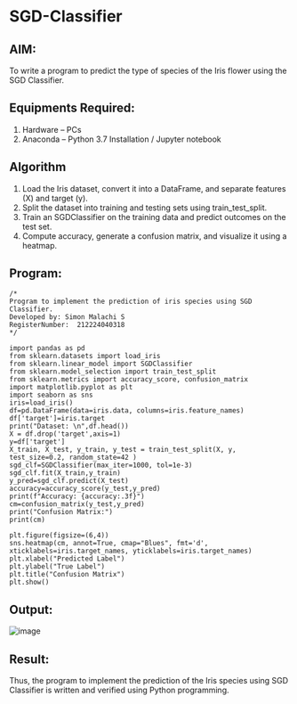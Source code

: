 # SGD-Classifier
## AIM:
To write a program to predict the type of species of the Iris flower using the SGD Classifier.

## Equipments Required:
1. Hardware – PCs
2. Anaconda – Python 3.7 Installation / Jupyter notebook

## Algorithm
1. Load the Iris dataset, convert it into a DataFrame, and separate features (X) and target (y).
2. Split the dataset into training and testing sets using train_test_split.
3. Train an SGDClassifier on the training data and predict outcomes on the test set.
4. Compute accuracy, generate a confusion matrix, and visualize it using a heatmap.

## Program:
```
/*
Program to implement the prediction of iris species using SGD Classifier.
Developed by: Simon Malachi S
RegisterNumber:  212224040318
*/
```
```
import pandas as pd 
from sklearn.datasets import load_iris 
from sklearn.linear_model import SGDClassifier
from sklearn.model_selection import train_test_split 
from sklearn.metrics import accuracy_score, confusion_matrix 
import matplotlib.pyplot as plt 
import seaborn as sns 
iris=load_iris() 
df=pd.DataFrame(data=iris.data, columns=iris.feature_names) 
df['target']=iris.target 
print("Dataset: \n",df.head()) 
X = df.drop('target',axis=1) 
y=df['target']  
X_train, X_test, y_train, y_test = train_test_split(X, y, test_size=0.2, random_state=42 )
sgd_clf=SGDClassifier(max_iter=1000, tol=1e-3)
sgd_clf.fit(X_train,y_train)
y_pred=sgd_clf.predict(X_test) 
accuracy=accuracy_score(y_test,y_pred)
print(f"Accuracy: {accuracy:.3f}") 
cm=confusion_matrix(y_test,y_pred) 
print("Confusion Matrix:") 
print(cm)

plt.figure(figsize=(6,4))
sns.heatmap(cm, annot=True, cmap="Blues", fmt='d', xticklabels=iris.target_names, yticklabels=iris.target_names)
plt.xlabel("Predicted Label")
plt.ylabel("True Label")
plt.title("Confusion Matrix")
plt.show()

```

## Output:
![image](https://github.com/user-attachments/assets/4d533a49-6df4-4947-b201-466454b976d4)



## Result:
Thus, the program to implement the prediction of the Iris species using SGD Classifier is written and verified using Python programming.

